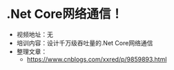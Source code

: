 # .Net Core网络通信！

- 视频地址：无
- 培训内容：设计千万级吞吐量的.Net Core网络通信
- 整理文章：
  - https://www.cnblogs.com/xxred/p/9859893.html
